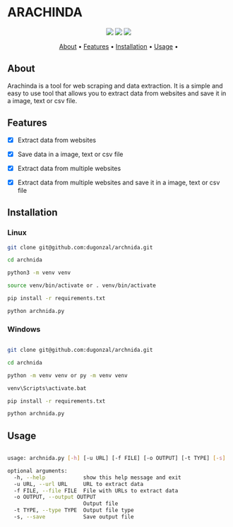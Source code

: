 <h1 aling='center'> ARACHINDA </h1>

<p align='center'>
  <img src='https://img.shields.io/badge/Version-1.0.0-green' />
  <img src='https://img.shields.io/badge/Python-3.8-blue' />
  <img src='https://img.shields.io/badge/Status-Development-red' />
</p>

<p align='center'>
  <a href='#about'>About</a> •
  <a href='#features'>Features</a> •
  <a href='#installation'>Installation</a> •
  <a href='#usage'>Usage</a> •
</p>

## About

Arachinda is a tool for web scraping and data extraction. It is a simple and easy to use tool that allows you to extract data from websites and save it in a image, text or csv file.

## Features

- [x] Extract data from websites

- [x] Save data in a image, text or csv file

- [x] Extract data from multiple websites

- [x] Extract data from multiple websites and save it in a image, text or csv file

## Installation

### Linux

```bash
git clone git@github.com:dugonzal/archnida.git

cd archnida

python3 -m venv venv

source venv/bin/activate or . venv/bin/activate

pip install -r requirements.txt

python archnida.py
```

### Windows

```bash

git clone git@github.com:dugonzal/archnida.git

cd archnida

python -m venv venv or py -m venv venv

venv\Scripts\activate.bat

pip install -r requirements.txt

python archnida.py
```

## Usage

```bash

usage: archnida.py [-h] [-u URL] [-f FILE] [-o OUTPUT] [-t TYPE] [-s]

optional arguments:
  -h, --help            show this help message and exit
  -u URL, --url URL     URL to extract data
  -f FILE, --file FILE  File with URLs to extract data
  -o OUTPUT, --output OUTPUT
						Output file
  -t TYPE, --type TYPE  Output file type
  -s, --save            Save output file

```



